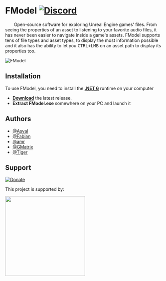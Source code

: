 # FModel [![Discord](https://discordapp.com/api/guilds/637265123144237061/widget.png?style=shield)](https://discord.gg/fdkNYYQ)

&ensp;&ensp;&ensp;&ensp;Open-source software for exploring Unreal Engine games' files. From seeing the properties of an asset to listening to your favorite audio files, it has never been easier to navigate inside a game's assets. FModel supports tens of file types and asset types, to display the most information possible and it also has the ability to let you <kbd>CTRL+LMB</kbd> on an asset path to display its properties too.

<img src="https://user-images.githubusercontent.com/26126862/119065662-52534800-b9de-11eb-85fd-a47797daa062.png" align="center" alt="FModel">

## Installation

To use FModel, you need to install the **[.NET 6](https://dotnet.microsoft.com/download/dotnet/thank-you/runtime-desktop-6.0.0-windows-x64-installer)** runtime on your computer
* **[Download](https://github.com/iAmAsval/FModel/releases/latest/download/FModel.zip)** the latest release.
* **Extract FModel.exe** somewhere on your PC and launch it

## Authors

- [@Asval](https://github.com/iAmAsval)
- [@Fabian](https://github.com/FabianFG)
- [@amr](https://github.com/Amrsatrio)
- [@GMatrix](https://github.com/GMatrixGames)
- [@Tiger](https://github.com/XTigerHyperX)

## Support

[![Donate](https://img.shields.io/badge/Paypal-Donate-00457C.svg?logo=paypal)](https://www.paypal.com/cgi-bin/webscr?cmd=_s-xclick&hosted_button_id=EP9SSWG8MW4UC&source=url)

<p>This project is supported by:</p>
<p>
  <a href="https://www.jetbrains.com/">
    <img src="https://cdn.fmodel.app/i/svg/jetbrains.svg" width="256px">
  </a>
</p>
